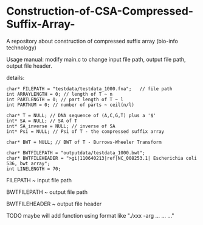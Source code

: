 # Construction-of-CSA-Compressed-Suffix-Array-
A repository about construction of compressed suffix array (bio-info technology)

Usage manual:
	modify main.c to change input file path, output file path, output file header. 

details: 

	char* FILEPATH = "testdata/testdata_1000.fna";   // file path
	int ARRAYLENGTH = 0; // length of T ~ n
	int PARTLENGTH = 0; // part length of T ~ l
	int PARTNUM = 0; // number of parts ~ ceil(n/l)

	char* T = NULL; // DNA sequence of (A,C,G,T) plus a '$'
	int* SA = NULL; // SA of T
	int* SA_inverse = NULL; // inverse of SA
	int* Psi = NULL; // Psi of T - the compressed suffix array

	char* BWT = NULL; // BWT of T - Burrows-Wheeler Transform

	char* BWTFILEPATH = "outputdata/testdata_1000.bwt";
	char* BWTFILEHEADER = ">gi|110640213|ref|NC_008253.1| Escherichia coli 536, bwt array";
	int LINELENGTH = 70;


FILEPATH ~ input file path

BWTFILEPATH ~ output file path

BWTFILEHEADER ~ output file header

TODO
	maybe will add function using format like "./xxx -arg ... ... ..."
